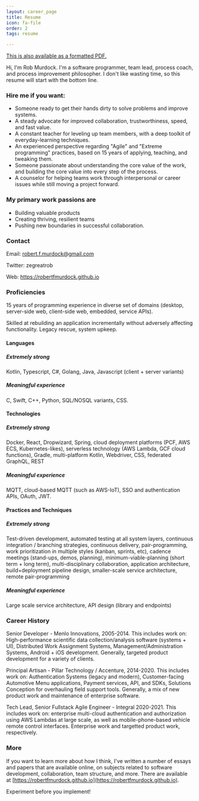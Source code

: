 ```yaml
---
layout: career_page
title: Resume
icon: fa-file
order: 2
tags: resume

---
```


[This is also available as a formatted PDF.](/Resume.pdf)

Hi, I'm Rob Murdock. I'm a software programmer, team lead, process coach, and process improvement philosopher. I don't like wasting time, so this resume will start with the bottom line.

### Hire me if you want:

- Someone ready to get their hands dirty to solve problems and improve systems.
- A steady advocate for improved collaboration, trustworthiness, speed, and fast value.
- A constant teacher for leveling up team members, with a deep toolkit of everyday-learning techniques.
- An experienced perspective regarding "Agile" and "Extreme programming" practices, based on 15 years of applying, teaching, and tweaking them.
- Someone passionate about understanding the core value of the work, and building the core value into every step of the process.
- A counselor for helping teams work through interpersonal or career issues while still moving a project forward.

### My primary work passions are

- Building valuable products
- Creating thriving, resilient teams
- Pushing new boundaries in successful collaboration.

### Contact

Email: robert.f.murdock@gmail.com

Twitter: zegreatrob

Web: https://robertfmurdock.github.io

### Proficiencies

15 years of programming experience in diverse set of domains (desktop, server-side web, client-side web, embedded, service APIs).

Skilled at rebuilding an application incrementally without adversely affecting functionality. Legacy rescue, system upkeep.

#### Languages

##### Extremely strong
Kotlin, Typescript, C#, Golang, Java, Javascript (client + server variants)

##### Meaningful experience
C, Swift, C++, Python, SQL/NOSQL variants, CSS.

#### Technologies

##### Extremely strong

Docker, React, Dropwizard, Spring, cloud deployment platforms (PCF, AWS ECS, Kubernetes-likes), serverless technology (AWS Lambda, GCF cloud functions), Gradle, multi-platform Kotlin, Webdriver, CSS, federated GraphQL, REST

##### Meaningful experience

MQTT, cloud-based MQTT (such as AWS-IoT), SSO and authentication APIs, OAuth, JWT.

#### Practices and Techniques

##### Extremely strong

Test-driven development, automated testing at all system layers, continuous integration / branching strategies, continuous delivery, pair-programming, work prioritization in multiple styles (kanban, sprints, etc), cadence meetings (stand-ups, demos, planning), minimum-viable-planning (short term + long term), multi-disciplinary collaboration, application architecture, build+deployment pipeline design, smaller-scale service architecture, remote pair-programming

##### Meaningful experience

Large scale service architecture, API design (library and endpoints)

### Career History

Senior Developer - Menlo Innovations, 2005-2014. This includes work on:
High-performance scientific data collection/analysis software (systems + UI), Distributed Work Assignment Systems, Management/Administration Systems, Android + iOS development. Generally, targeted product development for a variety of clients.

Principal Artisan - Pillar Technology / Accenture, 2014-2020. This includes work on:
Authentication Systems (legacy and modern), Customer-facing Automotive Menu applications, Payment services, API, and SDKs, Solutions Conception for overhauling field support tools. Generally, a mix of new product work and maintenance of enterprise software.

Tech Lead, Senior Fullstack Agile Engineer - Integral 2020-2021. This includes work on: enterprise multi-cloud authentication and authorization using AWS Lambdas at large scale, as well as mobile-phone-based vehicle remote control interfaces. Enterprise work and targetted product work, respectively.

### More

If you want to learn more about how I think, I've written a number of essays and papers that are available online, on subjects related to software development, collaboration, team structure, and more. There are available at [https://robertfmurdock.github.io](https://robertfmurdock.github.io).

Experiment before you implement!

